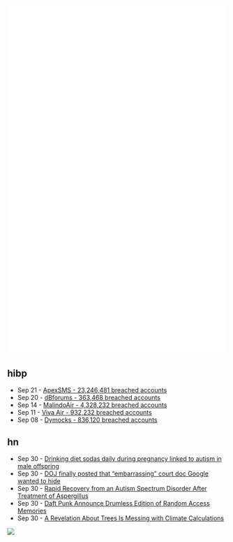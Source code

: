 ![Metrics](https://raw.githubusercontent.com/phixion/phixion/master/metrics.svg)

## hibp

<!--
for https://github.com/phixion/phixion/blob/main/.github/workflows/feeds.yml
-->
<!--START_SECTION:haveibeenpwnd-->
- Sep 21 - [ApexSMS - 23,246,481 breached accounts](https://haveibeenpwned.com/PwnedWebsites#ApexSMS)
- Sep 20 - [dBforums - 363,468 breached accounts](https://haveibeenpwned.com/PwnedWebsites#dBforums)
- Sep 14 - [MalindoAir - 4,328,232 breached accounts](https://haveibeenpwned.com/PwnedWebsites#MalindoAir)
- Sep 11 - [Viva Air - 932,232 breached accounts](https://haveibeenpwned.com/PwnedWebsites#VivaAir)
- Sep 08 - [Dymocks - 836,120 breached accounts](https://haveibeenpwned.com/PwnedWebsites#Dymocks)
<!--END_SECTION:haveibeenpwnd-->

## hn

<!--
for https://github.com/phixion/phixion/blob/main/.github/workflows/feeds.yml
-->
<!--START_SECTION:hn-->
- Sep 30 - [Drinking diet sodas daily during pregnancy linked to autism in male offspring](https://news.uthscsa.edu/drinking-diet-sodas-and-aspartame-sweetened-beverages-daily-during-pregnancy-linked-to-autism-in-male-offspring/)
- Sep 30 - [DOJ finally posted that “embarrassing” court doc Google wanted to hide](https://arstechnica.com/tech-policy/2023/09/google-exec-said-users-get-hooked-on-search-engine-like-cigarettes-or-drugs/)
- Sep 30 - [Rapid Recovery from an Autism Spectrum Disorder After Treatment of Aspergillus](https://pubmed.ncbi.nlm.nih.gov/33132781/)
- Sep 30 - [Daft Punk Announce Drumless Edition of Random Access Memories](https://pitchfork.com/news/daft-punk-announce-drumless-edition-of-random-access-memories/)
- Sep 30 - [A Revelation About Trees Is Messing with Climate Calculations](https://web.archive.org/web/20230930090902/https://www.wired.com/story/a-revelation-about-trees-is-messing-with-climate-calculations/)
<!--END_SECTION:hn-->

<!--
for https://yhype.me
-->
![](https://hit.yhype.me/github/profile?user_id=13013670)
